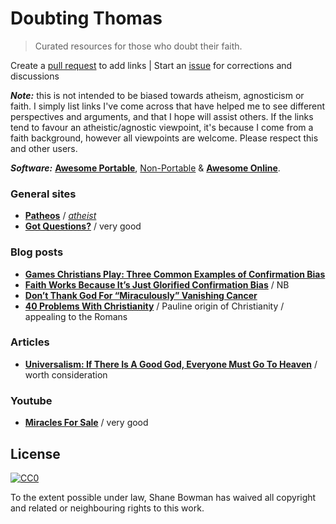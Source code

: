 
# Doubting Thomas

> Curated resources for those who doubt their faith.

Create a [pull request](https://github.com/shnbwmn/doubting-thomas/pulls) to add links | Start an [issue](https://github.com/shnbwmn/doubting-thomas/issues) for corrections and discussions

**_Note:_** this is not intended to be biased towards atheism, agnosticism or faith. I simply list links I've come across that have helped me to see different perspectives and arguments, and that I hope will assist others. If the links tend to favour an atheistic/agnostic viewpoint, it's because I come from a faith background, however all viewpoints are welcome. Please respect this and other users.

**_Software:_** [**Awesome Portable**](https://github.com/shnbwmn/awesome-portable/blob/master/README.md#religion), [Non-Portable](https://github.com/shnbwmn/awesome-portable/blob/master/Non-Portable.md#religion) & [**Awesome Online**](https://github.com/shnbwmn/awesome-online/blob/master/README.md#bible-study).

### General sites

* [**Patheos**](http://www.patheos.com/) / [*atheist*](http://www.patheos.com/Atheist)
* [**Got Questions?**](http://www.gotquestions.org/) / very good

### Blog posts

* [**Games Christians Play: Three Common Examples of Confirmation Bias**](http://www.patheos.com/blogs/godlessindixie/2014/05/22/games-christians-play-three-common-examples-of-confirmation-bias/)
* [**Faith Works Because It’s Just Glorified Confirmation Bias**](http://www.patheos.com/blogs/barrierbreaker/faithglorification-of-confirmation-bias/) / NB
* [**Don’t Thank God For “Miraculously” Vanishing Cancer**](http://www.patheos.com/blogs/barrierbreaker/dont-thank-god-for-miraculously-vanishing-cancer/)
* [**40 Problems With Christianity**](http://www.patheos.com/blogs/friendlyatheist/2014/08/26/40-problems-with-christianity/) / Pauline origin of Christianity / appealing to the Romans

### Articles

* [**Universalism: If There Is A Good God, Everyone Must Go To Heaven**](http://www.vexen.co.uk/religion/universalism.html) / worth consideration

### Youtube

* [**Miracles For Sale**](https://www.youtube.com/watch?v=iuP5uOI7Xwc) / very good

## License

[![CC0](http://i.creativecommons.org/p/zero/1.0/88x31.png)](http://creativecommons.org/publicdomain/zero/1.0/)

To the extent possible under law, Shane Bowman has waived all copyright and related or neighbouring rights to this work.


